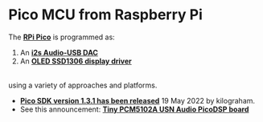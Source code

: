 # Pico MCU from Raspberry Pi

The [**RPi Pico**](https://www.raspberrypi.org/products/raspberry-pi-pico/) is programmed as:

1. An [**i2s Audio-USB DAC**](https://github.com/TobiasVanDyk/Pico-MCU-from-Raspberry-Pi/tree/main/DacPico)
2. An [**OLED SSD1306 display driver**](https://github.com/TobiasVanDyk/Pico-MCU-from-Raspberry-Pi/tree/main/OledPico)

<br> using a variety of approaches  and platforms.

* [**Pico SDK version 1.3.1 has been released**](https://github.com/raspberrypi/pico-sdk/releases/tag/1.3.1) 19 May 2022 by kilograham.
* See this announcement: [**Tiny PCM5102A USN Audio PicoDSP board**](https://github.com/DatanoiseTV/RP2040-DSP-FreeRTOS-Template/issues/5)



